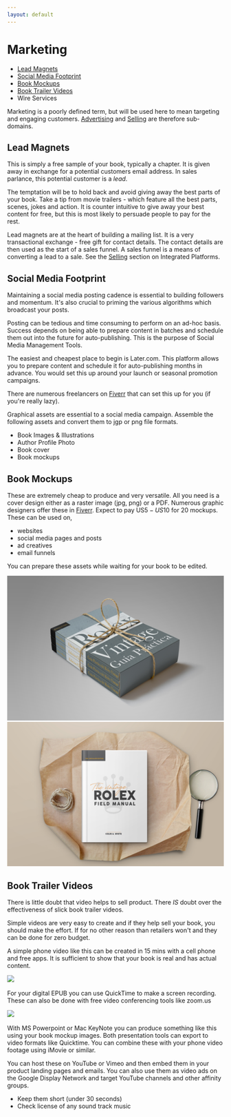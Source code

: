 ```yaml
---
layout: default 
---
```

# Marketing
 - [Lead Magnets](#lead-magnets)
 - [Social Media Footprint](#social-media-footprint)
 - [Book Mockups](#book-mockups)
 - [Book Trailer Videos](#book-trailer-videos)
 - Wire Services

Marketing is a poorly defined term, but will be used here to mean targeting and engaging customers. [Advertising](Advertising.md) and [Selling](Selling.md) are therefore sub-domains.

## Lead Magnets
This is simply a free sample of your book, typically a chapter. It is given away in exchange for a potential customers email address. In sales parlance, this potential customer is a *lead*.

The temptation will be to hold back and avoid giving away the best parts of your book. Take a tip from movie trailers - which feature all the best parts, scenes, jokes and action. It is counter intuitive to give away your best content for free, but this is most likely to persuade people to pay for the rest. 

Lead magnets are at the heart of building a mailing list. It is a very transactional exchange - free gift for contact details. The contact details are then used as the start of a sales funnel. A sales funnel is a means of converting a lead to a sale. See the [Selling](Selling.md) section on Integrated Platforms.

## Social Media Footprint
Maintaining a social media posting cadence is essential to building followers and momentum. It's also crucial to priming the various algorithms which broadcast your posts. 

Posting can be tedious and time consuming to perform on an ad-hoc basis. Success depends on being able to prepare content in batches and schedule them out into the future for auto-publishing. This is the purpose of Social Media Management Tools. 

The easiest and cheapest place to begin is Later.com. This platform allows you to prepare content and schedule it for auto-publishing months in advance. You would set this up around your launch or seasonal promotion campaigns.

There are numerous freelancers on [Fiverr](http://www.fiverr.com/s2/5b6f3fd894) that can set this up for you (if you're really lazy).

Graphical assets are essential to a social media campaign. Assemble the following assets and convert them to jgp or png file formats.

* Book Images & Illustrations
* Author Profile Photo
* Book cover
* Book mockups

## Book Mockups

These are extremely cheap to produce and very versatile. All you need is a cover design either as a raster image (jpg, png) or a PDF. Numerous graphic designers offer these in [Fiverr](http://www.fiverr.com/s2/5b6f3fd894). Expect to pay US$5 - US$10 for 20 mockups. These can be used on,
* websites
* social media pages and posts
* ad creatives
* email funnels

You can prepare these assets while waiting for your book to be edited.

![Book Mockup1](/images/vrfg-es-2.jpg)
![Book Mockup2](/images/vrfm-1.jpg)

## Book Trailer Videos
There is little doubt that video helps to sell product. There *IS* doubt over the effectiveness of slick book trailer videos. 

Simple videos are very easy to create and if they help sell your book, you should make the effort. If for no other reason than retailers won't and they can be done for zero budget.

A simple phone video like this can be created in 15 mins with a cell phone and free apps. It is sufficient to show that your book is real and has actual content.

[![](http://img.youtube.com/vi/LZ50pYqlgaQ/0.jpg)](http://www.youtube.com/watch?v=LZ50pYqlgaQ "Simple Book Video")

For your digital EPUB you can use QuickTime to make a screen recording. These can also be done with free video conferencing tools like zoom.us

[![](http://img.youtube.com/vi/czCuuVK0sLw/0.jpg)](http://www.youtube.com/watch?v=czCuuVK0sLw "Simple Epub video")

With MS Powerpoint or Mac KeyNote you can produce something like this using your book mockup images. Both presentation tools can export to video formats like Quicktime. You can combine these with your phone video footage using iMovie or similar.

You can host these on YouTube or Vimeo and then embed them in your product landing pages and emails. You can also use them as video ads on the Google Display Network and target YouTube channels and other affinity groups.

* Keep them short (under 30 seconds)
* Check license of any sound track music
  